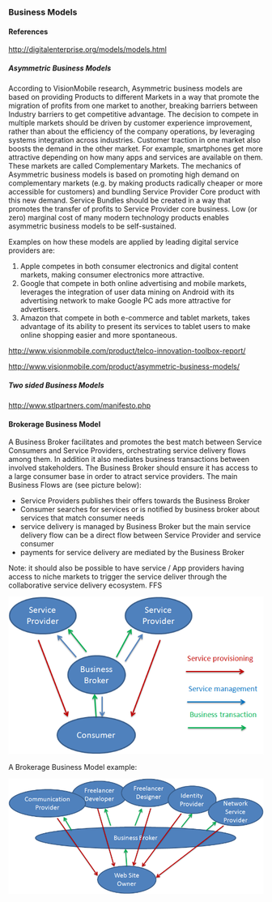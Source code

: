 

### Business Models

#### References

http://digitalenterprise.org/models/models.html

##### Asymmetric Business Models

According to VisionMobile research, Asymmetric business models are based on providing Products to different Markets in a way that promote the migration of profits from one market to another, breaking barriers between Industry barriers to get competitive advantage. The decision to compete in multiple markets should be driven by customer experience improvement, rather than about the efficiency of the company operations, by leveraging systems integration across industries. Customer traction in one market also boosts the demand in the other market. For example, smartphones get more attractive depending on how many apps and services are available on them. These markets are called Complementary Markets.
The mechanics of Asymmetric business models is based on promoting high demand on complementary markets (e.g. by making products radically cheaper or more accessible for customers) and bundling Service Provider Core product with this new demand. Service Bundles should be created in a way that promotes the transfer of profits to Service Provider core business. Low (or zero) marginal cost of many modern technology products enables asymmetric business models to be self-sustained.

Examples on how these models are applied by leading digital service providers are:

1. Apple competes in both consumer electronics and digital content markets, making consumer electronics more attractive.
2. Google that compete in both online advertising and mobile markets, leverages the integration of user data mining on Android with its advertising network to make Google PC ads more attractive for advertisers.
3. Amazon that compete in both e-commerce and tablet markets, takes advantage of its ability to present its services to tablet users to make online shopping easier and more spontaneous.

http://www.visionmobile.com/product/telco-innovation-toolbox-report/

http://www.visionmobile.com/product/asymmetric-business-models/

##### Two sided Business Models


http://www.stlpartners.com/manifesto.php


#### Brokerage Business Model

A Business Broker facilitates and promotes the best match between Service Consumers and Service Providers, orchestrating service delivery flows among them. In addition it also mediates business transactions between involved stakeholders.
The Business Broker should ensure it has access to a large consumer base in order to atract service providers. The main Business Flows are (see picture below):
- Service Providers publishes their offers towards the Business Broker
- Consumer searches for services or is notified by business broker about services that match consumer needs
- service delivery is managed by Business Broker but the main service delivery flow can be a direct flow between Service Provider and service consumer
- payments for service delivery are mediated by the Business Broker


Note: it should also be possible to have service / App providers having access to niche markets to trigger the service deliver through the collaborative service delivery ecosystem. FFS

![Brokerage Business Model](business-brokerage.png)


A Brokerage Business Model example:

![Brokerage Business Model example](business-brokerage-example.png)
